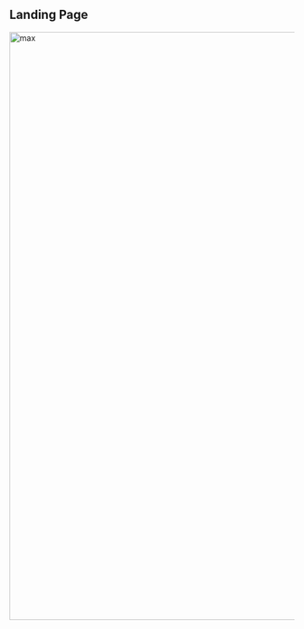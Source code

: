 <h2>Landing Page</h2>

<img width="1897" height="1038" alt="max" src="https://github.com/user-attachments/assets/7d8a26da-0af1-4c93-aadd-f93c8fd84fac" />
